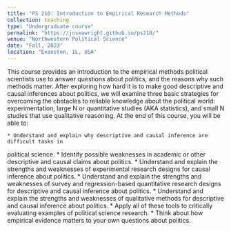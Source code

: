 ```yaml
---
title: "PS 210: Introduction to Empirical Research Methods"
collection: teaching
type: "Undergraduate course"
permalink: "https://jnseawright.github.io/ps210/"
venue: "Northwestern Political Science"
date: "Fall, 2023"
location: "Evanston, IL, USA"
---
```


This course provides an introduction to the empirical methods political
scientists use to answer questions about politics, and the reasons why such methods
matter. After exploring how hard it is to make good descriptive and causal inferences
about politics, we will examine three basic strategies for overcoming the obstacles to reliable
knowledge about the political world: experimentation, large N or quantitative studies
(AKA statistics), and small N studies that use qualitative reasoning.
At the end of this course, you will be able to:

	* Understand and explain why descriptive and causal inference are difficult tasks in
political science.
	* Identify possible weaknesses in academic or other descriptive and causal claims
about politics.
	* Understand and explain the strengths and weaknesses of experimental research designs
for causal inference about politics.
	* Understand and explain the strengths and weaknesses of survey and regression-based
quantitative research designs for descriptive and causal inference about politics.
	* Understand and explain the strengths and weaknesses of qualitative methods for
descriptive and causal inference about politics.
	* Apply all of these tools to critically evaluating examples of political science research.
	* Think about how empirical evidence matters to your own questions about politics.
